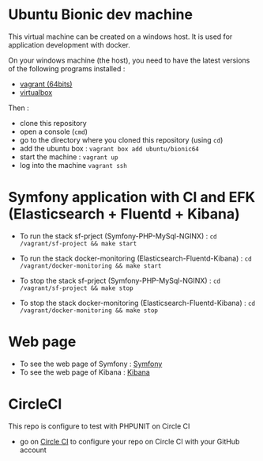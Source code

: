 # Ubuntu Bionic dev machine

This virtual machine can be created on a windows host.
It is used for application development with docker.

On your windows machine (the host), you need to have the latest versions of the
following programs installed :
- [vagrant (64bits)](https://www.vagrantup.com/downloads.html)
- [virtualbox](https://www.virtualbox.org/wiki/Downloads)

Then :
- clone this repository
- open a console (`cmd`)
- go to the directory where you cloned this repository (using `cd`)
- add the ubuntu box : `vagrant box add ubuntu/bionic64`
- start the machine : `vagrant up`
- log into the machine `vagrant ssh`

# Symfony application with CI and EFK (Elasticsearch + Fluentd + Kibana)

- To run the stack sf-prject (Symfony-PHP-MySql-NGINX) : `cd /vagrant/sf-project && make start`
- To run the stack docker-monitoring (Elasticsearch-Fluentd-Kibana) : `cd /vagrant/docker-monitoring && make start`

- To stop the stack sf-prject (Symfony-PHP-MySql-NGINX) : `cd /vagrant/sf-project && make stop`
- To stop the stack docker-monitoring (Elasticsearch-Fluentd-Kibana) : `cd /vagrant/docker-monitoring && make stop`

# Web page

- To see the web page of Symfony : [Symfony](http://localhost:8081/)
- To see the web page of Kibana : [Kibana](http://localhost:5601/)

# CircleCI

This repo is configure to test with PHPUNIT on Circle CI
- go on [Circle CI](https://circleci.com/) to configure your repo on Circle CI with your GitHub account
